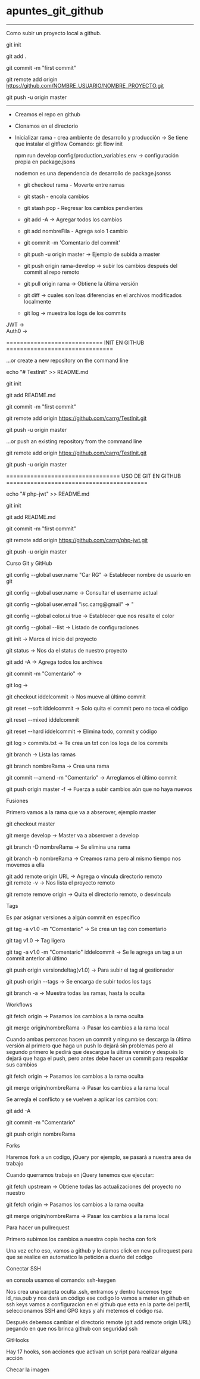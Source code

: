 # apuntes_git_github

--------------------------------------------------------------------------------------------------------

Como subir un proyecto local a github.

git init

git add .

git commit -m "first commit"

git remote add origin https://github.com/NOMBRE_USUARIO/NOMBRE_PROYECTO.git

git push -u origin master


--------------------------------------------------------------------------------------------------------


* Creamos el repo en github
* Clonamos en el directorio
* Inicializar rama - crea ambiente de desarrollo y producción -> Se tiene que instalar el gitflow
	Comando: git flow init
	
	npm run develop config/production_variables.env -> configuración propia en package.jsons
	
	nodemon es una dependencia de desarrollo de package.jsonss
	
	
	- git checkout rama - Moverte entre ramas
	- git stash - encola cambios
	- git stash pop - Regresar los cambios pendientes
	
	- git add -A -> Agregar todos los cambios
	- git add nombreFila - Agrega solo 1 cambio
	- git commit -m 'Comentario del commit'
	- git push -u origin master  ->  Ejemplo de subida a master
	- git push origin rama-develop -> subir los cambios después del commit al repo remoto
	- git pull origin rama -> Obtiene la última versión
	- git diff -> cuales son loas diferencias en el archivos modificados localmente
	- git log -> muestra los logs de los commits
	
JWT		->		
Auth0	->		



============================ INIT EN GITHUB ===============================


…or create a new repository on the command line


echo "# TestInit" >> README.md

git init

git add README.md

git commit -m "first commit"

git remote add origin https://github.com/carrg/TestInit.git

git push -u origin master


…or push an existing repository from the command line


git remote add origin https://github.com/carrg/TestInit.git

git push -u origin master






================================= USO DE GIT EN GITHUB =========================================

echo "# php-jwt" >> README.md

git init

git add README.md

git commit -m "first commit"

git remote add origin https://github.com/carrg/php-jwt.git

git push -u origin master

Curso Git y GitHub

git config --global user.name "Car RG"			->	Establecer nombre de usuario en git

git config --global user.name				->	Consultar el username actual

git config --global user.email "isc.carrg@gmail"	-> 	"

git config --global color.ui true			-> 	Establecer que nos resalte el color

git config --global --list				-> 	Listado de configuraciones

git init						->	Marca el inicio del proyecto

git status						-> 	Nos da el status de nuestro proyecto 	

git add -A 						-> 	Agrega todos los archivos

git commit -m "Comentario"				-> 

git log 						-> 	

git checkout iddelcommit 				-> 	Nos mueve al último commit

git reset --soft iddelcommit				-> 	Solo quita el commit pero no toca el código

git reset --mixed iddelcommit

git reset --hard iddelcommit				-> 	Elimina todo, commit y código

git log > commits.txt					->	Te crea un txt con los logs de los commits

git branch						-> 	Lista las ramas

git branch nombreRama					->	Crea una rama

git commit --amend -m "Comentario"			-> Arreglamos el último commit

git push origin master -f 				-> Fuerza a subir cambios aún que no haya nuevos

Fusiones

Primero vamos a la rama que va a abserover, ejemplo master

git checkout master

git merge develop					-> 	Master va a abserover a develop

git branch -D nombreRama				-> 	Se elimina una rama

git branch -b nombreRama				->	Creamos rama pero al mismo tiempo nos movemos a ella

git add remote origin URL				-> 	Agrega o vincula directorio remoto						
git remote -v 						-> 	Nos lista el proyecto remoto

git remote remove origin				->	Quita el directorio remoto, o desvincula

Tags

Es par asignar versiones a algún commit en especifico

git tag -a v1.0	-m "Comentario"				-> 	Se crea un tag con comentario

git tag v1.0						-> 	Tag ligera

git tag -a v1.0	-m "Comentario" iddelcommit		->	Se le agrega un tag a un commit anterior al último

git push origin versiondeltag(v1.0)			->	Para subir el tag al gestionador

git push origin --tags					->	Se encarga de subir todos los tags

git branch -a 						-> 	Muestra todas las ramas, hasta la oculta

Workflows

git fetch origin 					-> 	Pasamos los cambios a la rama oculta

git merge origin/nombreRama				->	Pasar los cambios a la rama local

Cuando ambas personas hacen un commit y ninguno se descarga la última versión al primero que haga un push lo dejará sin problemas pero al segundo primero le pedirá que descargue la última versión y después lo dejará que haga el push, pero antes debe hacer un commit para respaldar sus cambios

git fetch origin 					-> 	Pasamos los cambios a la rama oculta

git merge origin/nombreRama				->	Pasar los cambios a la rama local

Se arregla el conflicto y se vuelven a aplicar los cambios con:

git add -A

git commit -m "Comentario"

git push origin nombreRama

Forks

Haremos fork a un codigo, jQuery por ejemplo, se pasará a nuestra area de trabajo

Cuando querramos trabaja en jQuery tenemos que ejecutar:

git fetch upstream					-> 	Obtiene todas las actualizaciones del proyecto no nuestro

git fetch origin 					-> 	Pasamos los cambios a la rama oculta

git merge origin/nombreRama				->	Pasar los cambios a la rama local

Para hacer un pullrequest

Primero subimos los cambios a nuestra copia hecha con fork

Una vez echo eso, vamos a github y le damos click en new pullrequest para que se realice en automatico la petición a dueño del código

Conectar SSH

en consola usamos el comando: ssh-keygen

Nos crea una carpeta oculta .ssh, entramos y dentro hacemos type id_rsa.pub y nos dará un código ese codigo lo vamos a meter en github en ssh keys vamos a configuracion en el github que esta en la parte del perfil, seleccionamos SSH and GPG keys y ahí metemos el código rsa.

Después debemos cambiar el directorio remote (git add remote origin URL) pegando en que nos brinca github con seguridad ssh

GitHooks

Hay 17 hooks, son acciones que activan un script para realizar alguna acción

Checar la imagen
